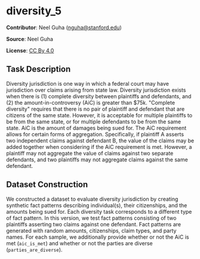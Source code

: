 # diversity_5

**Contributor**: Neel Guha (nguha@stanford.edu)

**Source**: Neel Guha

**License**: [CC By 4.0](https://creativecommons.org/licenses/by/4.0/)

## Task Description

Diversity jurisdiction is one way in which a federal court may have jurisdiction over claims arising from state law. Diversity jurisdiction exists when there is (1) complete diversity between plaintiffs and defendants, and (2) the amount-in-controversy (AiC) is greater than \$75k.
"Complete diversity" requires that there is no pair of plaintiff and defendant that are citizens of the same state. However, it is acceptable for multiple plaintiffs to be from the same state, or for multiple defendants to be from the same state. AiC is the amount of damages being sued for. The AiC requirement allows for certain forms of aggregation. Specifically, if plaintiff A asserts two independent claims against defendant B, the value of the claims may be added together when considering if the AiC requirement is met. However, a plaintiff may not aggregate the value of claims against two separate defendants, and two plaintiffs may not aggregate claims against the same defendant.

## Dataset Construction

We constructed a dataset to evaluate diversity jurisdiction by creating synthetic fact patterns describing individual(s), their citizenships, and the amounts being sued for. Each diversity task corresponds to a different type of fact pattern. In this version, we test fact patterns consisting of two plaintiffs asserting two claims against one defendant. Fact patterns are generated with random amounts, citizenships, claim types, and party names. For each sample, we additionally provide whether or not the AiC is met (`aic_is_met`) and whether or not the parties are diverse (`parties_are_diverse`).